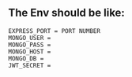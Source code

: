 ## The Env should be like:

```
EXPRESS_PORT = PORT NUMBER
MONGO_USER =
MONGO_PASS =
MONGO_HOST =
MONGO_DB =
JWT_SECRET =
```
